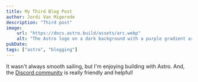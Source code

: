```yaml
---
title: My Third Blog Post
author: Jordi Van Migerode
description: "Third post"
image:
    url: "https://docs.astro.build/assets/arc.webp"
    alt: "The Astro logo on a dark background with a purple gradient arc."
pubDate:
tags: ["astro", "blogging"]
---
```


It wasn't always smooth sailing, but I'm enjoying building with Astro. And, the [Discord community](https://astro.build/chat) is really friendly and helpful!
